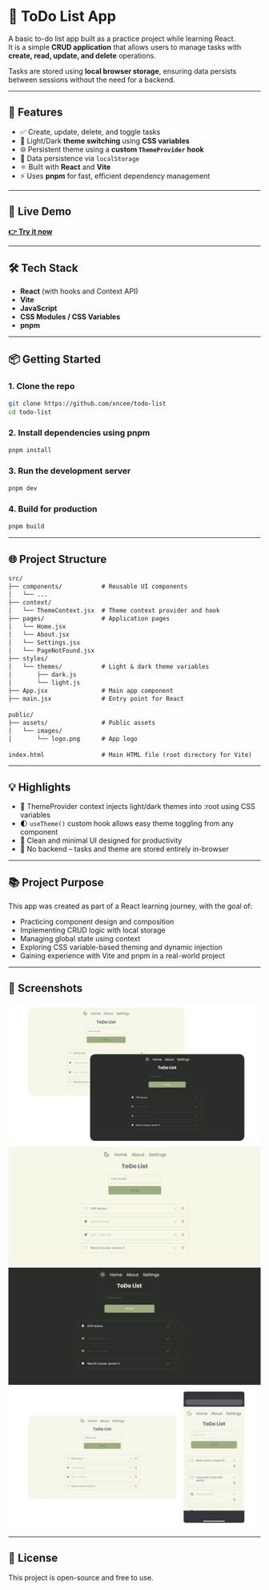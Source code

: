 # 📝 ToDo List App

A basic to-do list app built as a practice project while learning React.  
It is a simple **CRUD application** that allows users to manage tasks with **create, read, update, and delete** operations.

Tasks are stored using **local browser storage**, ensuring data persists between sessions without the need for a backend.

---

## 🚀 Features

- ✅ Create, update, delete, and toggle tasks
- 🎨 Light/Dark **theme switching** using **CSS variables**
- 🌐 Persistent theme using a **custom `ThemeProvider` hook**
- 💾 Data persistence via `localStorage`
- ⚛️ Built with **React** and **Vite**
- ⚡ Uses **pnpm** for fast, efficient dependency management

---

## 🔗 Live Demo

**[👉 Try it now](https://todo-list-gold-nu-72.vercel.app/)**  

---

## 🛠️ Tech Stack

- **React** (with hooks and Context API)
- **Vite**
- **JavaScript**
- **CSS Modules / CSS Variables**
- **pnpm**

---

## 📦 Getting Started

### 1. Clone the repo

```bash
git clone https://github.com/xncee/todo-list
cd todo-list
```
### 2. Install dependencies using pnpm

```bash
pnpm install
```

### 3. Run the development server

```bash
pnpm dev
```

### 4. Build for production

```bash
pnpm build
```

---

## 🌐 Project Structure

```
src/
├── components/           # Reusable UI components
│   └── ...
├── context/
│   └── ThemeContext.jsx  # Theme context provider and hook
├── pages/                # Application pages
│   └── Home.jsx          
│   └── About.jsx         
│   └── Settings.jsx      
│   └── PageNotFound.jsx  
├── styles/
│   └── themes/           # Light & dark theme variables
│       ├── dark.js       
│       └── light.js       
├── App.jsx               # Main app component
├── main.jsx              # Entry point for React

public/
├── assets/               # Public assets
│   └── images/
│       └── logo.png      # App logo

index.html                # Main HTML file (root directory for Vite)
```
---

## 💡 Highlights

- 🧠 ThemeProvider context injects light/dark themes into :root using CSS variables
- 🌓 `useTheme()` custom hook allows easy theme toggling from any component
- 🧹 Clean and minimal UI designed for productivity
- 🔄 No backend – tasks and theme are stored entirely in-browser

---

## 📚 Project Purpose

This app was created as part of a React learning journey, with the goal of:

- Practicing component design and composition
- Implementing CRUD logic with local storage
- Managing global state using context
- Exploring CSS variable-based theming and dynamic injection
- Gaining experience with Vite and pnpm in a real-world project

---

## 📸 Screenshots

![App Screenshot](public/assets/images/sc-light-and-dark.jpg)
![App Screenshot](public/assets/images/sc-light.png)
![App Screenshot](public/assets/images/sc-dark.png)
![App Screenshot](public/assets/images/sc-light-with-mobile.jpg)

---

## 📄 License

This project is open-source and free to use.
